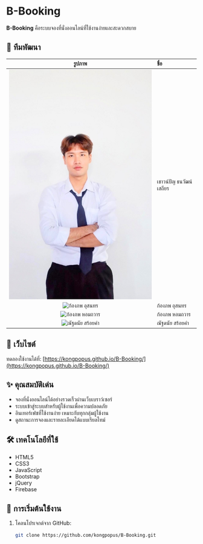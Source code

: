 # B-Booking

**B-Booking** คือระบบจองที่นั่งออนไลน์ที่ใช้งานง่ายและสะดวกสบาย
## 👥 ทีมพัฒนา

| รูปภาพ | ชื่อ |
| :---: | :--- |
| ![เชาวน์ปัญ ธนวัฒน์เสถียร](ภูมิ.jpeg) | เชาวน์ปัญ ธนวัฒน์เสถียร |
| ![ก้องภพ อุสนทร](path/to/kongpop_u.jpg) | ก้องภพ อุสนทร |
| ![ก้องภพ หอมถวาร](path/to/kongpop_h.jpg) | ก้องภพ หอมถวาร |
| ![ณัฐดนัย สร้อยคำ](path/to/nutdanai.jpg) | ณัฐดนัย สร้อยคำ |


## 🔗 เว็บไซต์

ทดลองใช้งานได้ที่: [https://kongpopus.github.io/B-Booking/](https://kongpopus.github.io/B-Booking/)

## ✨ คุณสมบัติเด่น

- จองที่นั่งออนไลน์ได้อย่างรวดเร็วผ่านเว็บเบราว์เซอร์
- ระบบเข้าสู่ระบบสำหรับผู้ใช้งานเพื่อความปลอดภัย
- อินเทอร์เฟซที่ใช้งานง่าย เหมาะกับทุกกลุ่มผู้ใช้งาน
- ดูสถานะการจองและรายละเอียดได้แบบเรียลไทม์

## 🛠 เทคโนโลยีที่ใช้

- HTML5
- CSS3
- JavaScript
- Bootstrap
- jQuery
- Firebase

## 🚀 การเริ่มต้นใช้งาน

1. โคลนโปรเจกต์จาก GitHub:
   ```bash
   git clone https://github.com/kongpopus/B-Booking.git
